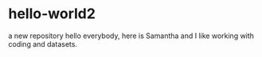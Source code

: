 # hello-world2
a new repository
hello everybody, here is Samantha and I like working with coding and datasets.
